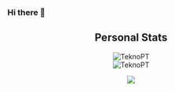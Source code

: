 ### Hi there 👋

<div align="center" >
 <h2> Personal Stats </h2>

 <img src="https://github-readme-stats.vercel.app/api?username=teknopt&show_icons=true&theme=transparent" alt="TeknoPT"/>
</div>
 
<!-- Language's -->
<div align="center">
 <img src="https://github-readme-stats.vercel.app/api/top-langs/?username=teknopt&langs_count=8&layout=compact" alt="TeknoPT"/>
</div>

<!-- Top Skills -->
<p align="center">
   <!-- <a href="https://skillicons.dev"></a> -->
  <a href="https://github.com/TeknoPT">
    <img src="https://skillicons.dev/icons?i=svelte,solidity,rust,tailwind,bootstrap,figma,html,css,js,ts,mysql,git,github,laravel,dotnet,docker,unity" />
  </a>
</p>
